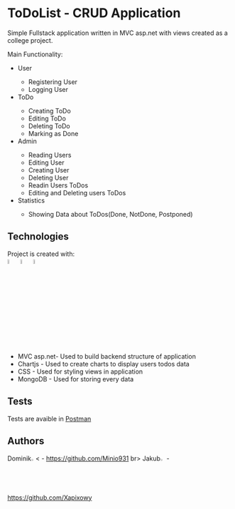 
# ToDoList - CRUD Application
Simple Fullstack application written in MVC asp.net with views created as a college project.

Main Functionality:
<ul>
<li>User</li>
    <ul>
        <li>Registering User</li>
        <li>Logging User</li>
    </ul>
<li>ToDo</li>
    <ul>
        <li>Creating ToDo</li>
        <li>Editing ToDo</li>
        <li>Deleting ToDo</li>
        <li>Marking as Done</li>
    </ul>
<li>Admin</li>
    <ul> 
        <li>Reading Users</li>
        <li>Editing User</li>
        <li>Creating User</li>
        <li>Deleting User</li>
        <li>Readin Users ToDos</li>
        <li>Editing and Deleting users ToDos</li>
    </ul>
 <li>Statistics</li>
    <ul>
        <li>Showing Data about ToDos(Done, NotDone, Postponed)</li>
    </ul>
</ul>





## Technologies
Project is created with:<br>
<img src="https://skillicons.dev/icons?i=cs" width="5%"/> <img src="https://skills.thijs.gg/icons?i=css" width="5%"> <img src="https://skills.thijs.gg/icons?i=mongodb" width="5%"> <br>
* MVC asp.net- Used to build backend structure of application
* Chartjs - Used to create charts to display users todos data <br>
* CSS - Used for styling views in application
* MongoDB - Used for storing every data

## Tests
Tests are avaible in <a href="https://github.com/Xapixowy/ToDo-List-with-additions/blob/dev/Test%20Users.postman_collection.json">Postman</a>
 
## Authors
Dominik<img src="https://skillicons.dev/icons?i=github" width="2%"/>< - https://github.com/Minio931 br>
Jakub<img src="https://skillicons.dev/icons?i=github" width="2%"/> - https://github.com/Xapixowy 
